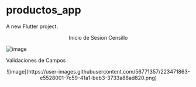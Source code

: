 # productos_app

A new Flutter project.
<p align="center">
Inicio de Sesion Censillo
  
![image](https://user-images.githubusercontent.com/56771357/223471655-ce86ca9d-472f-4e89-acd4-01c4be1708b2.png)
  </p>
  
<p align="center">

Validaciones de Campos

<p align="center">
![image](https://user-images.githubusercontent.com/56771357/223471863-e5528001-7c59-41a1-beb3-3733a88ad820.png)
  </p>
